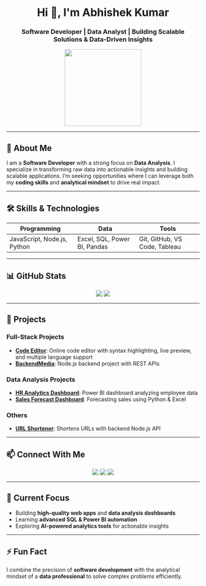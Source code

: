 <!-- Header with animation -->
<h1 align="center">Hi 👋, I'm Abhishek Kumar</h1>
<h3 align="center">Software Developer | Data Analyst | Building Scalable Solutions & Data-Driven Insights</h3>

<p align="center">
  <img src="https://raw.githubusercontent.com/abhishek1917/abhishek1917/main/assets/hi-tech-header.gif" width="200"/>
</p>


---

## 💼 About Me
I am a **Software Developer** with a strong focus on **Data Analysis**. I specialize in transforming raw data into actionable insights and building scalable applications. I’m seeking opportunities where I can leverage both my **coding skills** and **analytical mindset** to drive real impact.

---

## 🛠️ Skills & Technologies
| Programming | Data | Tools |
| ----------- | ---- | ----- |
| JavaScript, Node.js, Python | Excel, SQL, Power BI, Pandas | Git, GitHub, VS Code, Tableau |

---

## 📊 GitHub Stats
<p align="center">
  <img src="https://github-readme-stats.vercel.app/api?username=abhishek1917&show_icons=true&theme=dark&hide_title=true" />
  <img src="https://github-readme-streak-stats.herokuapp.com/?user=abhishek1917&theme=dark" />
</p>

---

## 🚀 Projects

### Full-Stack Projects
- **[Code Editor](https://github.com/abhishek1917/code-editor)**: Online code editor with syntax highlighting, live preview, and multiple language support  
- **[BackendMedia](https://github.com/abhishek1917/backendMedia)**: Node.js backend project with REST APIs  

### Data Analysis Projects
- **[HR Analytics Dashboard](https://github.com/abhishek1917/HR-Analytics-Dashboard)**: Power BI dashboard analyzing employee data  
- **[Sales Forecast Dashboard](https://github.com/abhishek1917/Sales-Forecast-Dashboard)**: Forecasting sales using Python & Excel  

### Others
- **[URL Shortener](https://github.com/abhishek1917/url_shortner)**: Shortens URLs with backend Node.js API  

---

## 📫 Connect With Me
<p align="center">
  <a href=https://www.linkedin.com/in/abhishek1918/><img src="https://img.shields.io/badge/LinkedIn-0077B5?style=for-the-badge&logo=linkedin&logoColor=white" /></a>
  <a href="https://twitter.com/abhishek_kumar"><img src="https://img.shields.io/badge/Twitter-1DA1F2?style=for-the-badge&logo=twitter&logoColor=white" /></a>
  <a href="mailto:abhishek13717@email.com"><img src="https://img.shields.io/badge/Email-D14836?style=for-the-badge&logo=gmail&logoColor=white" /></a>
</p>

---

## 🔭 Current Focus
- Building **high-quality web apps** and **data analysis dashboards**  
- Learning **advanced SQL & Power BI automation**  
- Exploring **AI-powered analytics tools** for actionable insights  

---

## ⚡ Fun Fact
I combine the precision of **software development** with the analytical mindset of a **data professional** to solve complex problems efficiently.
